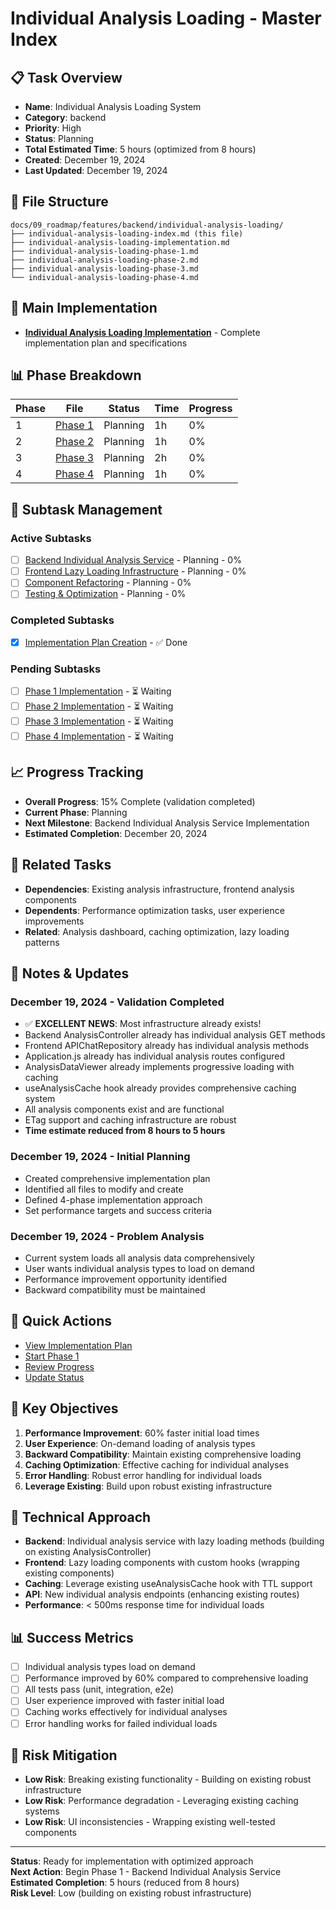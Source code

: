# Individual Analysis Loading - Master Index

## 📋 Task Overview
- **Name**: Individual Analysis Loading System
- **Category**: backend
- **Priority**: High
- **Status**: Planning
- **Total Estimated Time**: 5 hours (optimized from 8 hours)
- **Created**: December 19, 2024
- **Last Updated**: December 19, 2024

## 📁 File Structure
```
docs/09_roadmap/features/backend/individual-analysis-loading/
├── individual-analysis-loading-index.md (this file)
├── individual-analysis-loading-implementation.md
├── individual-analysis-loading-phase-1.md
├── individual-analysis-loading-phase-2.md
├── individual-analysis-loading-phase-3.md
└── individual-analysis-loading-phase-4.md
```

## 🎯 Main Implementation
- **[Individual Analysis Loading Implementation](./individual-analysis-loading-implementation.md)** - Complete implementation plan and specifications

## 📊 Phase Breakdown
| Phase | File | Status | Time | Progress |
|-------|------|--------|------|----------|
| 1 | [Phase 1](./individual-analysis-loading-phase-1.md) | Planning | 1h | 0% |
| 2 | [Phase 2](./individual-analysis-loading-phase-2.md) | Planning | 1h | 0% |
| 3 | [Phase 3](./individual-analysis-loading-phase-3.md) | Planning | 2h | 0% |
| 4 | [Phase 4](./individual-analysis-loading-phase-4.md) | Planning | 1h | 0% |

## 🔄 Subtask Management
### Active Subtasks
- [ ] [Backend Individual Analysis Service](./individual-analysis-loading-phase-1.md) - Planning - 0%
- [ ] [Frontend Lazy Loading Infrastructure](./individual-analysis-loading-phase-2.md) - Planning - 0%
- [ ] [Component Refactoring](./individual-analysis-loading-phase-3.md) - Planning - 0%
- [ ] [Testing & Optimization](./individual-analysis-loading-phase-4.md) - Planning - 0%

### Completed Subtasks
- [x] [Implementation Plan Creation](./individual-analysis-loading-implementation.md) - ✅ Done

### Pending Subtasks
- [ ] [Phase 1 Implementation](./individual-analysis-loading-phase-1.md) - ⏳ Waiting
- [ ] [Phase 2 Implementation](./individual-analysis-loading-phase-2.md) - ⏳ Waiting
- [ ] [Phase 3 Implementation](./individual-analysis-loading-phase-3.md) - ⏳ Waiting
- [ ] [Phase 4 Implementation](./individual-analysis-loading-phase-4.md) - ⏳ Waiting

## 📈 Progress Tracking
- **Overall Progress**: 15% Complete (validation completed)
- **Current Phase**: Planning
- **Next Milestone**: Backend Individual Analysis Service Implementation
- **Estimated Completion**: December 20, 2024

## 🔗 Related Tasks
- **Dependencies**: Existing analysis infrastructure, frontend analysis components
- **Dependents**: Performance optimization tasks, user experience improvements
- **Related**: Analysis dashboard, caching optimization, lazy loading patterns

## 📝 Notes & Updates
### December 19, 2024 - Validation Completed
- ✅ **EXCELLENT NEWS**: Most infrastructure already exists!
- Backend AnalysisController already has individual analysis GET methods
- Frontend APIChatRepository already has individual analysis methods
- Application.js already has individual analysis routes configured
- AnalysisDataViewer already implements progressive loading with caching
- useAnalysisCache hook already provides comprehensive caching system
- All analysis components exist and are functional
- ETag support and caching infrastructure are robust
- **Time estimate reduced from 8 hours to 5 hours**

### December 19, 2024 - Initial Planning
- Created comprehensive implementation plan
- Identified all files to modify and create
- Defined 4-phase implementation approach
- Set performance targets and success criteria

### December 19, 2024 - Problem Analysis
- Current system loads all analysis data comprehensively
- User wants individual analysis types to load on demand
- Performance improvement opportunity identified
- Backward compatibility must be maintained

## 🚀 Quick Actions
- [View Implementation Plan](./individual-analysis-loading-implementation.md)
- [Start Phase 1](./individual-analysis-loading-phase-1.md)
- [Review Progress](#progress-tracking)
- [Update Status](#notes--updates)

## 🎯 Key Objectives
1. **Performance Improvement**: 60% faster initial load times
2. **User Experience**: On-demand loading of analysis types
3. **Backward Compatibility**: Maintain existing comprehensive loading
4. **Caching Optimization**: Effective caching for individual analyses
5. **Error Handling**: Robust error handling for individual loads
6. **Leverage Existing**: Build upon robust existing infrastructure

## 🔧 Technical Approach
- **Backend**: Individual analysis service with lazy loading methods (building on existing AnalysisController)
- **Frontend**: Lazy loading components with custom hooks (wrapping existing components)
- **Caching**: Leverage existing useAnalysisCache hook with TTL support
- **API**: New individual analysis endpoints (enhancing existing routes)
- **Performance**: < 500ms response time for individual loads

## 📊 Success Metrics
- [ ] Individual analysis types load on demand
- [ ] Performance improved by 60% compared to comprehensive loading
- [ ] All tests pass (unit, integration, e2e)
- [ ] User experience improved with faster initial load
- [ ] Caching works effectively for individual analyses
- [ ] Error handling works for failed individual loads

## 🚨 Risk Mitigation
- **Low Risk**: Breaking existing functionality - Building on existing robust infrastructure
- **Low Risk**: Performance degradation - Leveraging existing caching systems
- **Low Risk**: UI inconsistencies - Wrapping existing well-tested components

---

**Status**: Ready for implementation with optimized approach  
**Next Action**: Begin Phase 1 - Backend Individual Analysis Service  
**Estimated Completion**: 5 hours (reduced from 8 hours)  
**Risk Level**: Low (building on existing robust infrastructure) 